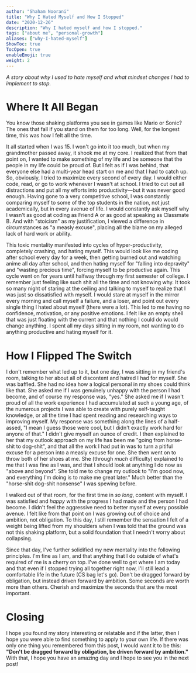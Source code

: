 ```yaml
---
author: "Shaham Noorani"
title: "Why I Hated Myself and How I Stopped"
date: "2020-12-26"
description: "Why I hated myself and how I stopped."
tags: ["about me", "personal-growth"]
aliases: ["why-I-hated-myself"]
ShowToc: true
TocOpen: true
enableEmoji: true
weight: 2
---
```


<!-- blurb -->
*A story about why I used to hate myself and what mindset changes I had to implement to stop.*

<!--more-->

# Where It All Began
You know those shaking platforms you see in games like Mario or Sonic? The ones that fall if you stand on them for too long. Well, for the longest time, this was how I felt all the time. 

It all started when I was 15. I won't go into it too much, but when my grandmother passed away, it shook me at my core. I realized that from that point on, I wanted to make something of my life and be someone that the people in my life could be proud of. But I felt as if I was behind, that everyone else had a multi-year head start on me and that I had to catch up. So, obviously, I tried to maximize every second of every day. I would either code, read, or go to work whenever I wasn't at school. I tried to cut out all distractions and put all my efforts into productivity—but it was never good enough. Having gone to a very competitive school, I was constantly comparing myself to some of the top students in the nation, not just academically, but in every avenue of life. I would constantly ask myself why I wasn't as good at coding as Friend A or as good at speaking as Classmate B. And with "stoicism" as my justification, I viewed a difference in circumstances as "a measly excuse", placing all the blame on my alleged lack of hard work or ability. 

This toxic mentality manifested into cycles of hyper-productivity, completely crashing, and hating myself. This would look like me coding after school every day for a week, then getting burned out and watching anime all day after school, and then hating myself for "falling into depravity" and "wasting precious time", forcing myself to be productive again. This cycle went on for years until halfway through my first semester of college. I remember just feeling like such shit all the time and not knowing why. It took so many night of staring at the ceiling and talking to myself to realize that I was just so dissatisfied with myself. I would stare at myself in the mirror every morning and call myself a failure, and a loser, and point out every single thing I hated about myself (there were a lot). This led to me having no confidence, motivation, or any positive emotions. I felt like an empty shell that was just floating with the current and that nothing I could do would change anything. I spent all my days sitting in my room, not wanting to do anything productive and hating myself for it. 

# How I Flipped The Switch

I don't remember what led up to it, but one day, I was sitting in my friend's room, talking to her about all of discontent and hatred I had for myself. She was baffled. She had no idea how a logical personal in my shoes could think like that. She asked me if I was genuinely unhappy with the person I had become, and of course my response was, "yes." She asked me if I wasn't proud of all the work experience I had accumulated at such a young age, of the numerous projects I was able to create with purely self-taught knowledge, or all the time I had spent reading and researching ways to improving myself. My response was something along the lines of a half-assed, "I mean I guess those were cool, but I didn't exactly work hard for anyone of that." I didn't give myself an ounce of credit. I then explained to her that my outlook approach on my life has been me "going from horse-shit to dog-shit", and that all the work I had put in was to turn a pitiful excuse for a person into a measly excuse for one. She then went on to throw both of her shoes at me. She (through *much* difficulty) explained to me that I was fine as I was, and that I should look at anything I do now as "above and beyond". She told me to change my outlook to "I'm good now, and everything I'm doing is to make me great later." Much better than the "horse-shit dog-shit nonsense" I was spewing before. 

I walked out of that room, for the first time in *so long*, content with myself. I was satisfied and *happy* with the progress I had made and the person I had become. I didn't feel the aggressive need to better myself at every possible avenue. I felt like from that point on I was growing out of choice and ambition, not obligation. To this day, I still remember the sensation I felt of a weight being lifted from my shoulders when I was told that the ground was not this shaking platform, but a solid foundation that I needn't worry about collapsing.

Since that day, I've further solidified my new mentality into the following principles. I'm fine as I am, and that anything that I do outside of what's required of me is a cherry on top. I've done well to get where I am today and that even if I stopped trying all together right now, I'll still lead a comfortable life in the future (CS bag let's go). Don't be dragged forward by obligation, but instead driven forward by ambition. Some seconds are worth more than others. Cherish and maximize the seconds that are the most important. 

# Closing

I hope you found my story interesting or relatable and if the latter, then I hope you were able to find something to apply to your own life. If there was only one thing you remembered from this post, I would want it to be this: **"Don't be dragged forward by obligation, be driven forward by ambition."** With that, I hope you have an amazing day and I hope to see you in the next post!
